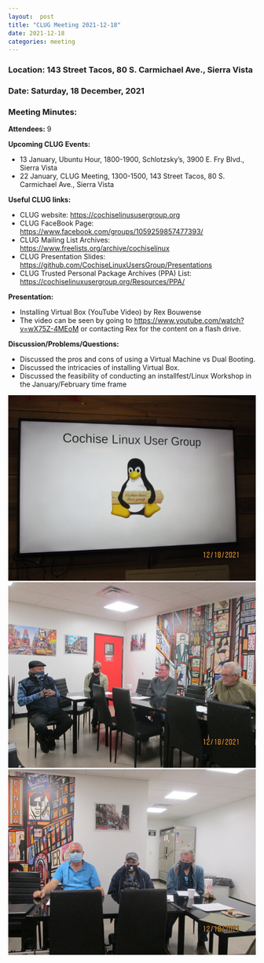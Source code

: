 ```yaml
---
layout:  post
title: "CLUG Meeting 2021-12-18"
date: 2021-12-18
categories: meeting
---
```


### Location: 143 Street Tacos, 80 S. Carmichael Ave., Sierra Vista

### Date: Saturday, 18 December, 2021

### Meeting Minutes:

**Attendees:** 9

**Upcoming CLUG Events:**
 * 13 January, Ubuntu Hour, 1800-1900, Schlotzsky’s, 3900 E. Fry Blvd., Sierra Vista 
 * 22 January, CLUG Meeting, 1300-1500, 143 Street Tacos, 80 S. Carmichael Ave., Sierra Vista

**Useful CLUG links:**
 * CLUG website:  https://cochiselinususergroup.org
 * CLUG FaceBook Page:  https://www.facebook.com/groups/1059259857477393/
 * CLUG Mailing List Archives:  https://www.freelists.org/archive/cochiselinux
 * CLUG Presentation Slides:  https://github.com/CochiseLinuxUsersGroup/Presentations
 * CLUG Trusted Personal Package Archives (PPA) List: https://cochiselinuxusergroup.org/Resources/PPA/


**Presentation:**
 * Installing Virtual Box (YouTube Video) by Rex Bouwense
 * The video can be seen by going to https://www.youtube.com/watch?v=wX75Z-4MEoM or contacting Rex for the content on a flash drive.

**Discussion/Problems/Questions:**
 * Discussed the pros and cons of using a Virtual Machine vs Dual Booting.
 * Discussed the intricacies of installing Virtual Box.
 * Discussed the feasibility of conducting an installfest/Linux Workshop in the January/February time frame

![alt text](https://raw.githubusercontent.com/CochiseLinuxUsersGroup/CochiseLinuxUsersGroup.github.io/master/images/rsz_clug_mtg_2021-12-18_1.jpg)
![alt text](https://raw.githubusercontent.com/CochiseLinuxUsersGroup/CochiseLinuxUsersGroup.github.io/master/images/rsz_clug_mtg_2021-12-18_2.jpg)
![alt text](https://raw.githubusercontent.com/CochiseLinuxUsersGroup/CochiseLinuxUsersGroup.github.io/master/images/rsz_clug_mtg_2021-12-18_3.jpg)
